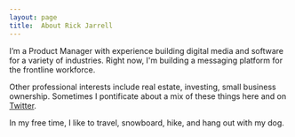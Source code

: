 ```yaml
---
layout: page
title:  About Rick Jarrell
---
```

I’m a Product Manager with experience building digital media and software for a variety of industries. Right now, I'm building a messaging platform for the frontline workforce.

Other professional interests include real estate, investing, small business ownership. Sometimes I pontificate about a mix of these things here and on [Twitter](https://twitter.com/rick_jarrell_).

In my free time, I like to travel, snowboard, hike, and hang out with my dog.
